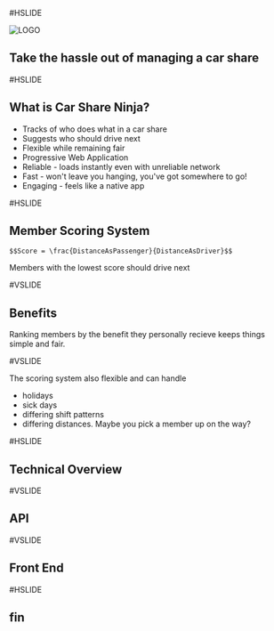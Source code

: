 #HSLIDE

![LOGO](https://carshare.ninja/assets/icons/android-chrome-192x192.png)

## Take the hassle out of managing a car share

#HSLIDE

## What is Car Share Ninja?

- Tracks of who does what in a car share <!-- .element: class="fragment" data-fragment-index="1" -->
- Suggests who should drive next <!-- .element: class="fragment" data-fragment-index="2" -->
- Flexible while remaining fair <!-- .element: class="fragment" data-fragment-index="3" -->
- Progressive Web Application <!-- .element: class="fragment" data-fragment-index="4" -->
 - Reliable - loads instantly even with unreliable network
 - Fast - won't leave you hanging, you've got somewhere to go!
 - Engaging - feels like a native app

#HSLIDE

## Member Scoring System

`$$Score = \frac{DistanceAsPassenger}{DistanceAsDriver}$$`

Members with the lowest score should drive next <!-- .element: class="fragment" data-fragment-index="2" -->

#VSLIDE

## Benefits

Ranking members by the benefit they personally recieve keeps things simple and fair.

#VSLIDE

The scoring system also flexible and can handle
- holidays
- sick days
- differing shift patterns
- differing distances. Maybe you pick a member up on the way?

#HSLIDE

## Technical Overview

#VSLIDE

## API

#VSLIDE

## Front End

#HSLIDE

## fin
